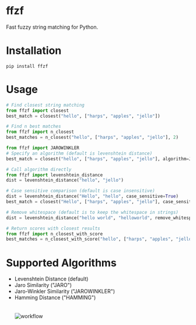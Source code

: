 # ffzf
Fast fuzzy string matching for Python. 

# Installation 
```
pip install ffzf
```

# Usage
```python
# Find closest string matching
from ffzf import closest
best_match = closest("hello", ["harps", "apples", "jello"])

# Find n best matches
from ffzf import n_closest
best_matches = n_closest("hello", ["harps", "apples", "jello"], 2)

from ffzf import JAROWINKLER
# Specify an algorithm (default is levenshtein distance)
best_match = closest("hello", ["harps", "apples", "jello"], algorithm=JAROWINKLER)

# Call algorithm directly
from ffzf import levenshtein_distance
dist = levenshtein_distance("hello", "jello")

# Case sensitive comparison (default is case insensitive)
dist = levenshtein_distance("Hello", "hello", case_sensitive=True)
best_match = closest("Hello", ["harps", "apples", "jello"], case_sensitive=True)

# Remove whitespace (default is to keep the whitespace in strings)
dist = levenshtein_distance("hello world", "helloworld", remove_whitespace=True)

# Return scores with closest results
from ffzf import n_closest_with_score
best_matches = n_closest_with_score("hello", ["harps", "apples", "jello"], 2)
```

# Supported Algorithms
- Levenshtein Distance (default)
- Jaro Similarity ("JARO")
- Jaro-Winkler Similarity ("JAROWINKLER")
- Hamming Distance ("HAMMING")
<br><br><br>
![workflow](https://github.com/addisonc6/ffzf/actions/workflows/CI.yml/badge.svg)